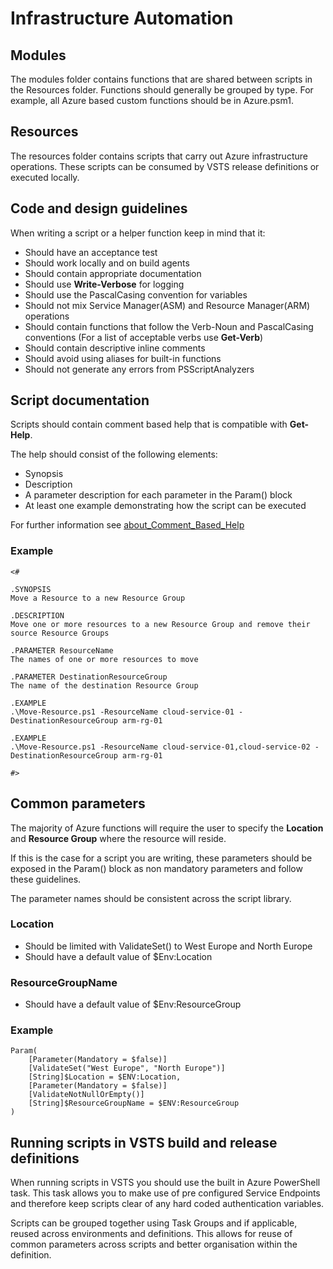# Infrastructure Automation

## Modules
The modules folder contains functions that are shared between scripts in the Resources folder. Functions should generally be grouped by type. For example, all Azure based custom functions should be in Azure.psm1.

## Resources
The resources folder contains scripts that carry out Azure infrastructure operations. These scripts can be consumed by VSTS release definitions or executed locally.

## Code and design guidelines

When writing a script or a helper function keep in mind that it:

* Should have an acceptance test
* Should work locally and on build agents
* Should contain appropriate documentation
* Should use **Write-Verbose** for logging
* Should use the PascalCasing convention for variables
* Should not mix Service Manager(ASM) and Resource Manager(ARM) operations
* Should contain functions that follow the Verb-Noun and PascalCasing conventions (For a list of acceptable verbs use **Get-Verb**)
* Should contain descriptive inline comments
* Should avoid using aliases for built-in functions
* Should not generate any errors from PSScriptAnalyzers

## Script documentation
Scripts should contain comment based help that is compatible with **Get-Help**.

The help should consist of the following elements:
* Synopsis
* Description
* A parameter description for each parameter in the Param() block
* At least one example demonstrating how the script can be executed

For further information see [about_Comment_Based_Help](https://github.com/PowerShell/PowerShell-Docs/blob/staging/reference/5.1/Microsoft.PowerShell.Core/About/about_Comment_Based_Help.md)

### Example
```
<#

.SYNOPSIS
Move a Resource to a new Resource Group

.DESCRIPTION
Move one or more resources to a new Resource Group and remove their source Resource Groups

.PARAMETER ResourceName
The names of one or more resources to move

.PARAMETER DestinationResourceGroup
The name of the destination Resource Group

.EXAMPLE
.\Move-Resource.ps1 -ResourceName cloud-service-01 -DestinationResourceGroup arm-rg-01

.EXAMPLE
.\Move-Resource.ps1 -ResourceName cloud-service-01,cloud-service-02 -DestinationResourceGroup arm-rg-01

#>
```

## Common parameters
The majority of Azure functions will require the user to specify the **Location** and **Resource Group** where the resource will reside.

If this is the case for a script you are writing, these parameters should be exposed in the Param() block as non mandatory parameters and follow these guidelines.

The parameter names should be consistent across the script library.

### Location

* Should be limited with ValidateSet() to West Europe and North Europe
* Should have a default value of $Env:Location

### ResourceGroupName

* Should have a default value of $Env:ResourceGroup

### Example
```
Param(
    [Parameter(Mandatory = $false)]
    [ValidateSet("West Europe", "North Europe")]
    [String]$Location = $ENV:Location,
    [Parameter(Mandatory = $false)]
    [ValidateNotNullOrEmpty()]
    [String]$ResourceGroupName = $ENV:ResourceGroup    
)
```

## Running scripts in VSTS build and release definitions
When running scripts in VSTS you should use the built in Azure PowerShell task. This task allows you to make use of pre configured Service Endpoints and therefore keep scripts clear of any hard coded authentication variables.

Scripts can be grouped together using Task Groups and if applicable, reused across environments and definitions. This allows for reuse of common parameters across scripts and better organisation within the definition.
